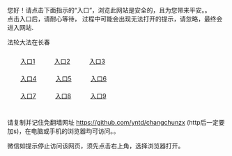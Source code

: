 您好！请点击下面指示的“入口”，浏览此网站是安全的，且为您带来平安。。 <br/>
点击入口后，请耐心等待， 过程中可能会出现无法打开的提示，请忽略，最终会进入网站. </br>

法轮大法在长春<br/>
<div style="padding:10px"><a style="margin:20px" target="_blank" href="https://dm6qa77q8y2kq.cloudfront.net/2Qpsp?cdfavlw" id="ccLink1" rel="nofollow">入口1</a> <a target="_blank" style="margin:20px" href="https://d3e4r12zwoakss.cloudfront.net/2Qpsp?wzwcqwm" id="ccLink2" rel="nofollow">入口2</a> <a style="margin:20px" target="_blank" href="https://d1b0cap9cj6uby.cloudfront.net/2Qpsp?ofzxviul" id="ccLink3" rel="nofollow">入口3</a></div>

<div style="padding:10px" ><a style="margin:20px" target="_blank" href="https://dm6qa77q8y2kq.cloudfront.net/2Qpsp?cdfavlw" id="ccLink4" rel="nofollow">入口4</a> <a style="margin:20px" href="https://d3e4r12zwoakss.cloudfront.net/2Qpsp?wzwcqwm" target="_blank" id="ccLink5" rel="nofollow">入口5</a> <a style="margin:20px" href="https://d1b0cap9cj6uby.cloudfront.net/2Qpsp?ofzxviul" target="_blank" id="ccLink6" rel="nofollow">入口6</a></div>

<div style="padding:10px"><a style="margin:20px" target="_blank" href="https://dm6qa77q8y2kq.cloudfront.net/2Qpsp?cdfavlw" id="ccLink7" rel="nofollow">入口7</a> <a style="margin:20px" href="https://d3e4r12zwoakss.cloudfront.net/2Qpsp?wzwcqwm" target="_blank" id="ccLink8" rel="nofollow">入口8</a> <a style="margin:20px" target="_blank" href="https://d1b0cap9cj6uby.cloudfront.net/2Qpsp?ofzxviul" id="ccLink9" rel="nofollow">入口9</a></div>

<br/>



请复制并记住免翻墙网址 https://github.com/yntd/changchunzx (http后一定要加s)，在电脑或手机的浏览器均可访问。。<br/>

微信如提示停止访问该网页，须先点击右上角，选择浏览器打开。
